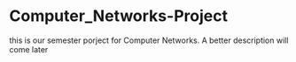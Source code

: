 # Computer_Networks-Project
this is our semester porject for Computer Networks. A better description will come later
